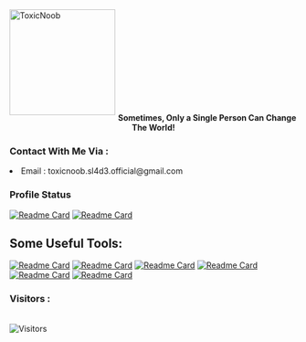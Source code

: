 <div>
<a href="https://github.com/Toxic-Noob"> <img src="https://avatars.githubusercontent.com/u/84739872?v=4" alt="ToxicNoob" height="185" width="185" align="left"></a>
<br>
<!-- <a href="https://facebook.com/ToxicNoobOfficial"><img align="center" src="https://raw.githubusercontent.com/rahuldkjain/github-profile-readme-generator/master/src/images/icons/Social/facebook.svg" alt="toxicnoobofficial" height="30" width="40"></a>
<br> -->
<!-- <a href="https://youtube.com/channel/UCuN9AbKCOgO7jTN0PToXNJA" target="blank"><img align="center" src="https://raw.githubusercontent.com/rahuldkjain/github-profile-readme-generator/master/src/images/icons/Social/youtube.svg" alt="Man Vs Tech" height="35" width="40" /></a>
</div> -->

<br><br><br><br><br><br><br><br>
<b><p align="center">Sometimes, Only a Single Person Can Change The World!</p></b>
<h3>Contact With Me Via :</h3>
<!-- <li> <a href="https://facebook.com/ToxicNoobOfficial">Facebook Page</a></li> -->
<li> Email : toxicnoob.sl4d3.official@gmail.com</li>
<h3>Profile Status </h3>

<!-- <img align="center" src="https://metrics.lecoq.io/toxic-noob"> -->

[![Readme Card](https://github-readme-stats.vercel.app/api/top-langs?username=toxic-noob&show_icons=true&locale=en&layout=compact&theme=algolia)](https://github.com/toxic-noob)
[![Readme Card](https://github-readme-stats.vercel.app/api?username=toxic-noob&show_icons=true&locale=en&theme=algolia)](https://github.com/toxic-noob)

## Some Useful Tools:


[![Readme Card](https://github-readme-stats.vercel.app/api/pin/?username=toxic-noob&repo=ToxicBomber&theme=algolia)](https://github.com/toxic-noob/ToxicBomber)
[![Readme Card](https://github-readme-stats.vercel.app/api/pin/?username=toxic-noob&repo=Link-X&theme=algolia)](https://github.com/toxic-noob/Link-X)
[![Readme Card](https://github-readme-stats.vercel.app/api/pin/?username=toxic-noob&repo=SQLiToolkit&theme=algolia)](https://github.com/toxic-noob/SQLiToolkit)
[![Readme Card](https://github-readme-stats.vercel.app/api/pin/?username=toxic-noob&repo=EncDecPro&theme=algolia)](https://github.com/toxic-noob/EncDecPro)
[![Readme Card](https://github-readme-stats.vercel.app/api/pin/?username=toxic-noob&repo=D-Pro&theme=algolia)](https://github.com/toxic-noob/D-Pro)
[![Readme Card](https://github-readme-stats.vercel.app/api/pin/?username=toxic-noob&repo=PdfSpeaker&theme=algolia)](https://github.com/toxic-noob/PdfSpeaker)

<h3>Visitors : </h3>
<br>
<img src="https://profile-counter.glitch.me/Toxic-Noob/count.svg" alt="Visitors">
